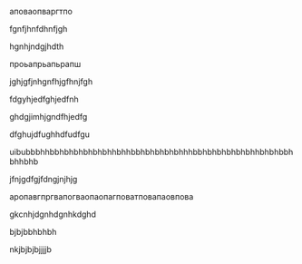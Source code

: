 аповаопваргтпо

fgnfjhnfdhnfjgh

hgnhjndgjhdth

проьапрьапьрапш

jghjgfjnhgnfhjgfhnjfgh


fdgyhjedfghjedfnh

ghdgjimhjgndfhjedfg

dfghujdfughhdfudfgu

uibubbbhhbbhbhbhbhbhbhhbhhbbhbhbhbhbhhhbbhbhbhbhbhbhhbhbhbbhbhhbhb

jfnjgdfgjfdngjnjhjg

аропавгпргвапогваопаопагповатповапаовпова

gkcnhjdgnhdgnhkdghd

bjbjbbhbhbh

nkjbjbjbjjjjb